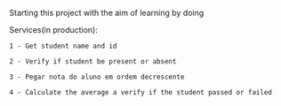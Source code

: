 Starting this project with the aim of learning by doing

Services(in production):

    1 - Get student name and id
    
    2 - Verify if student be present or absent
    
    3 - Pegar nota do aluno em ordem decrescente
    
    4 - Calculate the average a verify if the student passed or failed
